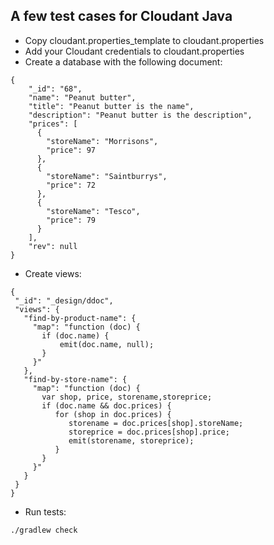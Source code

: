 A few test cases for Cloudant Java
--

 - Copy cloudant.properties_template to cloudant.properties
 - Add your Cloudant credentials to cloudant.properties 
 - Create a database with the following document:

```
{
    "_id": "68",
    "name": "Peanut butter",
    "title": "Peanut butter is the name",
    "description": "Peanut butter is the description",
    "prices": [
      {
        "storeName": "Morrisons",
        "price": 97
      },
      {
        "storeName": "Saintburrys",
        "price": 72
      },
      {
        "storeName": "Tesco",
        "price": 79
      }
    ],
    "rev": null
}
```

 - Create views:
 
 ```
 {
  "_id": "_design/ddoc",
  "views": {
    "find-by-product-name": {
      "map": "function (doc) {
        if (doc.name) {
            emit(doc.name, null);
        }
      }"
    },
    "find-by-store-name": {
      "map": "function (doc) {
        var shop, price, storename,storeprice;
        if (doc.name && doc.prices) {
           for (shop in doc.prices) {
              storename = doc.prices[shop].storeName;
              storeprice = doc.prices[shop].price;
              emit(storename, storeprice);
           }
        }
      }"
    }
  }
}
```

 - Run tests:
 
 ```
 ./gradlew check
 ```






